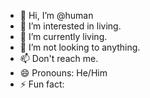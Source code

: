 - 👋 Hi, I’m @human
- 👀 I’m interested in living.
- 🌱 I’m currently living.
- 💞️ I’m not looking to anything.
- 📫 Don't reach me.
- 😄 Pronouns: He/Him
- ⚡ Fun fact: 

<!---
Kunal-Shekhawat/Kunal-Shekhawat is a ✨ special ✨ repository because its `README.md` (this file) appears on your GitHub profile.
You can click the Preview link to take a look at your changes.
--->
